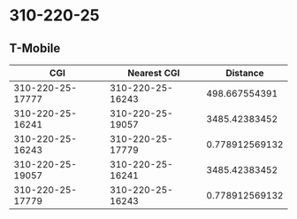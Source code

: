 # 310-220-25
## T-Mobile


| CGI | Nearest CGI | Distance |
|-----|-------------|----------|
| 310-220-25-17777 | 310-220-25-16243 | 498.667554391 |
| 310-220-25-16241 | 310-220-25-19057 | 3485.42383452 |
| 310-220-25-16243 | 310-220-25-17779 | 0.778912569132 |
| 310-220-25-19057 | 310-220-25-16241 | 3485.42383452 |
| 310-220-25-17779 | 310-220-25-16243 | 0.778912569132 |
